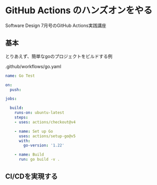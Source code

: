 # GitHub Actions のハンズオンをやる

Software Design 7月号のGitHub Actions実践講座

## 基本

とりあえず、簡単なgoのプロジェクトをビルドする例

.github/workflows/go.yaml
```YAML
name: Go Test

on:
  push:

jobs:

  build:
    runs-on: ubuntu-latest
    steps:
    - uses: actions/checkout@v4

    - name: Set up Go
      uses: actions/setup-go@v5
      with:
        go-version: '1.22'

    - name: Build
      run: go build -v .
```

## CI/CDを実現する
